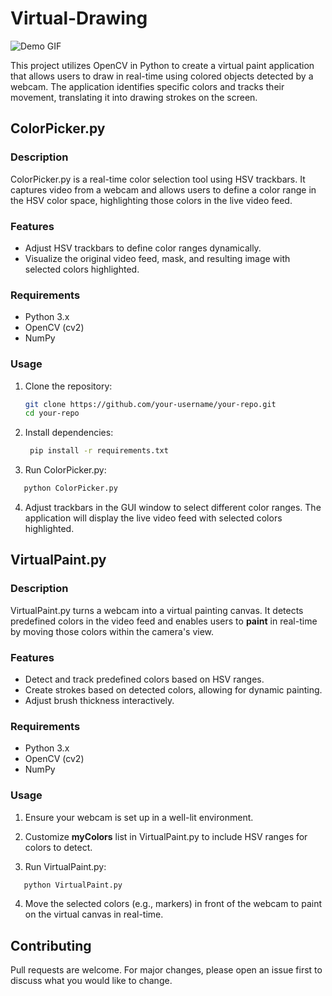 # Virtual-Drawing

![Demo GIF](demo.gif)

This project utilizes OpenCV in Python to create a virtual paint application that allows users to draw in real-time using colored objects detected by a webcam. The application identifies specific colors and tracks their movement, translating it into drawing strokes on the screen.


## ColorPicker.py

### Description
ColorPicker.py is a real-time color selection tool using HSV trackbars. It captures video from a webcam and allows users to define a color range in the HSV color space, highlighting those colors in the live video feed.

### Features
- Adjust HSV trackbars to define color ranges dynamically.
- Visualize the original video feed, mask, and resulting image with selected colors highlighted.
  
### Requirements
- Python 3.x
- OpenCV (cv2)
- NumPy

### Usage
1. Clone the repository:
   ```bash
   git clone https://github.com/your-username/your-repo.git
   cd your-repo

2.  Install dependencies:
     ```bash
      pip install -r requirements.txt
3.  Run ColorPicker.py:
   ```bash
      python ColorPicker.py
```
4. Adjust trackbars in the GUI window to select different color ranges. The application will display the live video feed with selected colors highlighted.



## VirtualPaint.py

### Description
VirtualPaint.py turns a webcam into a virtual painting canvas. It detects predefined colors in the video feed and enables users to **paint** in real-time by moving those colors within the camera's view.

### Features
- Detect and track predefined colors based on HSV ranges.
- Create strokes based on detected colors, allowing for dynamic painting.
- Adjust brush thickness interactively.
  
### Requirements
- Python 3.x
- OpenCV (cv2)
- NumPy

### Usage
1. Ensure your webcam is set up in a well-lit environment.

2.  Customize **myColors** list in VirtualPaint.py to include HSV ranges for colors to detect.
3.  Run VirtualPaint.py:
   ```bash
      python VirtualPaint.py

```
4. Move the selected colors (e.g., markers) in front of the webcam to paint on the virtual canvas in real-time.

## Contributing
Pull requests are welcome. For major changes, please open an issue first to discuss what you would like to change.

   
